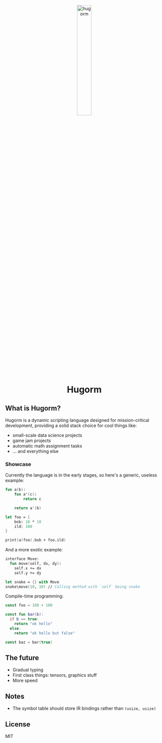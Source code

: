 <div align="center">
  <img width="30%" height="30%" src="https://i.ibb.co/gStcJrc/hugorm.png" alt="hugorm" border="0"/>
</div>
<h1 align="center">Hugorm</h1>

## What is Hugorm?

Hugorm is a dynamic scripting language designed for mission-critical development, providing a solid stack choice for cool things like:

- small-scale data science projects
- game jam projects
- automatic math assignment tasks
- ... and everything else

### Showcase

Currently the language is in the early stages, so here's a generic, useless example:

```fs
fun a(b):
    fun a'(c):
        return c

    return a'(b)

let foo = {
    bob: 10 * 10
    ild: 100
}

print(a(foo).bob + foo.ild)
```

And a more exotic example:

```fs
interface Move:
  fun move(self, dx, dy):
    self.x += dx
    self.y += dy

let snake = {} with Move
snake\move(10, 10) // Calling method with `self` being snake
```

Compile-time programming:

```kotlin
const foo = 100 + 100

const fun bar(b):
  if b == true:
    return "ok hello"
  else:
    return "ok hello but false"

const baz = bar(true)
```


## The future

- Gradual typing
- First class things: tensors, graphics stuff
- More speed

## Notes

- The symbol table should store IR bindings rather than `(usize, usize)`

## License

MIT
